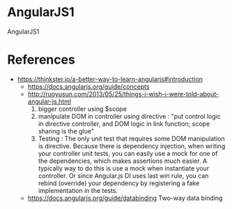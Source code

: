 # AngularJS1
AngularJS1

# References 
* https://thinkster.io/a-better-way-to-learn-angularjs#introduction
  * https://docs.angularjs.org/guide/concepts
  * http://ruoyusun.com/2013/05/25/things-i-wish-i-were-told-about-angular-js.html
    1) bigger controller using $scope 
    2) manipulate DOM in controller using directive : "put control logic in directive controller, and DOM logic in link function; scope sharing is the glue"
    3) Testing : The only unit test that requires some DOM manipulation is directive.
      Because there is dependency injection, when writing your controller unit tests, you can easily use a mock for one of the dependencies, which makes assertions much easier. 
      A typically way to do this is use a mock when instantiate your controller. Or since Angular.js DI uses last win rule, you can rebind (override) your dependency by registering a fake implementation in the tests.
  * https://docs.angularjs.org/guide/databinding
    Two-way data binding